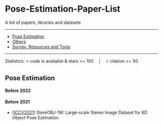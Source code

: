# Pose-Estimation-Paper-List
A list of papers, libraries and datasets

---
- [Pose Estimation](#Pose-Estimation)
- [Others](#Ohters)
- [Survey, Resources and Tools](#survey-resources-and-tools)
---



Statistics: :fire: code is available & stars >= 100 &emsp;|&emsp; :star: citation >= 50



## Pose Estimation

#### Before 2022

#### Before 2021
- [[ICCV2021](https://arxiv.org/abs/2109.10115v2)] StereOBJ-1M: Large-scale Stereo Image Dataset for 6D Object Pose Estimation

